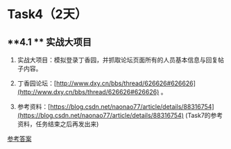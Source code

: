 
# Task4（2天）

## **4.1 ** 实战大项目

1. 实战大项目：模拟登录丁香园，并抓取论坛页面所有的人员基本信息与回复帖子内容。

2. 丁香园论坛：[http://www.dxy.cn/bbs/thread/626626#626626](http://www.dxy.cn/bbs/thread/626626#626626) 。

3. 参考资料：[https://blog.csdn.net/naonao77/article/details/88316754](https://blog.csdn.net/naonao77/article/details/88316754)  (Task7的参考资料，任务结束之后再发出来)

[参考答案](./../参考答案)